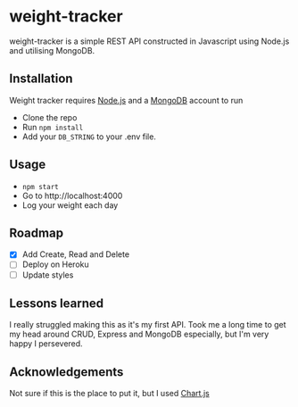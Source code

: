 # weight-tracker

weight-tracker is a simple REST API constructed in Javascript using Node.js and utilising MongoDB.

## Installation
Weight tracker requires [Node.js](https://nodejs.org/) and a [MongoDB](https://www.mongodb.com/) account to run
- Clone the repo
- Run ```npm install```
- Add your ```DB_STRING``` to your .env file. 

## Usage
- ```npm start```
- Go to http://localhost:4000
- Log your weight each day

## Roadmap
- [x] Add Create, Read and Delete
- [ ] Deploy on Heroku
- [ ] Update styles

## Lessons learned

I really struggled making this as it's my first API. Took me a long time to get my head around CRUD, Express and MongoDB especially, but I'm very happy I persevered.  

## Acknowledgements

Not sure if this is the place to put it, but I used [Chart.js](https://www.chartjs.org/)